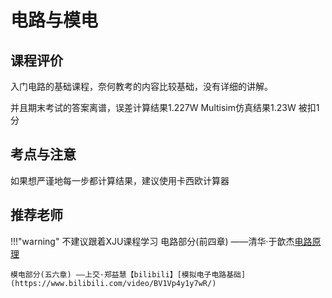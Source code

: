 # 电路与模电

## 课程评价
入门电路的基础课程，奈何教考的内容比较基础，没有详细的讲解。

并且期末考试的答案离谱，误差计算结果1.227W Multisim仿真结果1.23W 被扣1分

## 考点与注意
如果想严谨地每一步都计算结果，建议使用卡西欧计算器

## 推荐老师
!!!"warning" 不建议跟着XJU课程学习
    电路部分(前四章) ——清华·于歆杰[电路原理](https://www.icourses.cn/sCourse/course_2980.html)

    模电部分(五六章) ——上交·郑益慧【bilibili】[模拟电子电路基础](https://www.bilibili.com/video/BV1Vp4y1y7wR/)

    
